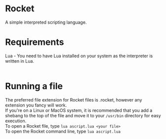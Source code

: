 # Rocket
A simple interpreted scripting language.<br>
# Requirements<br>
Lua - You need to have Lua installed on your system as the interpreter is written in Lua.<br><br>
# Running a file<br>
The preferred file extension for Rocket files is .rocket, however any extension you fancy will work.<br>
If you're on a Linux or MacOS system, it is recommended that you add a shebang to the top of the file and move it to your `/usr/bin` directory for easy execution.<br>
To open a Rocket file, type `lua ascript.lua <your file>`<br>
To open the Rocket command line, type `lua ascript.lua`<br>
